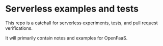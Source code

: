# Serverless examples and tests

This repo is a catchall for serverless experiments, tests, and pull request verifications.

It will primarily contain notes and examples for OpenFaaS.
